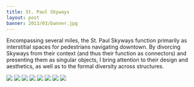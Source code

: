 ```yaml
---
title: St. Paul Skyways
layout: post
banner: 2013/03/banner.jpg
---
```


Encompassing several miles, the St. Paul Skyways function primarily as interstitial spaces for pedestrians navigating downtown. By divorcing Skyways from their context (and thus their function as connectors) and presenting them as singular objects, I bring attention to their design and aesthetics, as well as to the formal diversity across structures.

<img src="{{ site.assets }}/2013/03/skyway-10.jpg">

<img src="{{ site.assets }}/2013/03/skyway-4.jpg">

<img src="{{ site.assets }}/2013/03/skyway-2.jpg">

<img src="{{ site.assets }}/2013/03/skyway-1.jpg">

<img src="{{ site.assets }}/2013/03/skyway-5.jpg">

<img src="{{ site.assets }}/2013/03/skyway-3.jpg">

<img src="{{ site.assets }}/2013/03/skyway-9.jpg">

<img src="{{ site.assets }}/2013/03/skyway-6.jpg">
